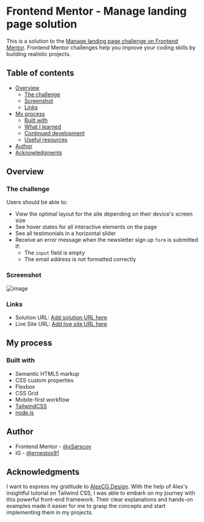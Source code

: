 # Frontend Mentor - Manage landing page solution

This is a solution to the [Manage landing page challenge on Frontend Mentor](https://www.frontendmentor.io/challenges/manage-landing-page-SLXqC6P5). Frontend Mentor challenges help you improve your coding skills by building realistic projects. 

## Table of contents

- [Overview](#overview)
  - [The challenge](#the-challenge)
  - [Screenshot](#screenshot)
  - [Links](#links)
- [My process](#my-process)
  - [Built with](#built-with)
  - [What I learned](#what-i-learned)
  - [Continued development](#continued-development)
  - [Useful resources](#useful-resources)
- [Author](#author)
- [Acknowledgments](#acknowledgments)

## Overview

### The challenge

Users should be able to:

- View the optimal layout for the site depending on their device's screen size
- See hover states for all interactive elements on the page
- See all testimonials in a horizontal slider
- Receive an error message when the newsletter sign up `form` is submitted if:
  - The `input` field is empty
  - The email address is not formatted correctly

### Screenshot

![image](https://github.com/xSarscov/manage-landing-page-master/assets/110932159/fafebfb0-269b-4d44-be04-9fee90f5f504)

### Links

- Solution URL: [Add solution URL here](https://github.com/xSarscov/manage-landing-page-master)
- Live Site URL: [Add live site URL here](https://xsarscov.github.io/manage-landing-page-master/src)

## My process

### Built with

- Semantic HTML5 markup
- CSS custom properties
- Flexbox
- CSS Grid
- Mobile-first workflow
- [TailwindCSS](https://tailwindcss.com/)
- [node.js](https://nodejs.org/)

## Author

- Frontend Mentor - [@xSarscov](https://www.frontendmentor.io/profile/xSarscov)
- IG - [@ernestox91](https://www.instagram.com/ernestox91/)

## Acknowledgments

I want to express my gratitude to [AlexCG Design](https://github.com/AlexCGDesign/). With the help of Alex's insightful tutorial on Tailwind CSS, I was able to embark on my journey with this powerful front-end framework. Their clear explanations and hands-on examples made it easier for me to grasp the concepts and start implementing them in my projects.
